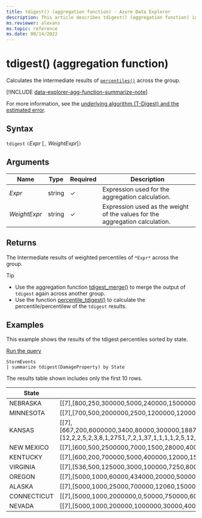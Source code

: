 ```yaml
---
title: tdigest() (aggregation function) - Azure Data Explorer
description: This article describes tdigest() (aggregation function) in Azure Data Explorer.
ms.reviewer: alexans
ms.topic: reference
ms.date: 08/14/2022
---
```

# tdigest() (aggregation function)

Calculates the intermediate results of [`percentiles()`](percentiles-aggfunction.md) across the group.

[!INCLUDE [data-explorer-agg-function-summarize-note](../../includes/data-explorer-agg-function-summarize-note.md)]

For more information, see the [underlying algorithm (T-Digest) and the estimated error](percentiles-aggfunction.md#estimation-error-in-percentiles).

## Syntax

 `tdigest` `(`*Expr* [`,` *WeightExpr*]`)`

## Arguments

| Name | Type | Required | Description |
|--|--|--|--|
| *Expr* | string | &check; | Expression used for the aggregation calculation. |
| *WeightExpr* | string | &check; | Expression used as the weight of the values for the aggregation calculation. |

## Returns

The Intermediate results of weighted percentiles of `*Expr*` across the group.

> [!TIP]
>
>- Use the aggregation function [tdigest_merge()](tdigest-merge-aggfunction.md) to merge the output of `tdigest` again across another group.
>- Use the function [percentile_tdigest()](percentile-tdigestfunction.md) to calculate the percentile/percentilew of the `tdigest` results.

## Examples

This example shows the results of the tdigest percentiles sorted by state.

<a href="https://dataexplorer.azure.com/clusters/kvc6bc487453a064d3c9de.northeurope/databases/NewDatabase1?query=H4sIAAAAAAAAAwsuyS/KdS1LzSsp5uWqUSguzc1NLMqsSlUoSclMTy0u0XBJzE1MTw0oyi9ILSqp1FRIqlQILkksSQUAy2eq1DkAAAA=" target="_blank">Run the query</a>

```kusto
StormEvents
| summarize tdigest(DamageProperty) by State
```

The results table shown includes only the first 10 rows.

| State | tdigest_DamageProperty |
|--|--|
| NEBRASKA | [[7],[800,250,300000,5000,240000,1500000,20000,550000,0,75000,100000,1000,10000,30000,13000,2000000,1000000,650000,125000,35000,7000,2500000,4000000,450000,85000,460000,500000,6000,150000,350000,4000,72500,1200000,180000,400000,25000,50000,2000,45000,8000,120000,200000,40000,1200,15000,55000,3000,250000],[5,1,3,72,1,1,44,1,1351,12,24,17,46,13,6,1,2,1,2,6,8,1,1,1,2,1,4,2,6,1,2,2,1,1,2,26,18,12,2,2,1,7,6,4,28,4,6,6]] |
| MINNESOTA | [[7],[700,500,2000000,2500,1200000,12000000,16000,7000000,0,300000,425000,750,6000,30000,10000,22000000,10000000,9600000,600000,50000,4000,27000000,35000000,4000000,400000,5000000,6000000,3000,750000,2500000,2000,250000,11000000,38000000,3000000,20000,120000,1000,100000,5000,500000,1000000,60000,800,15000,200000,1500,1500000,900000],[1,3,1,3,1,2,1,1,1793,1,1,2,2,2,3,1,1,1,2,2,1,1,1,1,2,1,2,1,1,1,6,1,1,1,3,5,1,5,2,5,2,2,1,2,2,2,2,1,1]] |
| KANSAS | [[7],[667,200,6000000,3400,80000,300000,18875,210000,0,45857,750000,37500000,10000,81150000,15000000,6400000,2570000,225000,59400,25000,5000,400000,7000000,4500000,2500000,6500000,200000,4500,70000,122500,2785,12000000,1900000,18200000,150000,1150000,27000000,2000,30000,2000000,250000000,75000,26000,1500,1500000,1000000,2500,100000,21600000,50000,335000,600000,175000,500000,160000,51000,40000,20000,15000,252500,7520,350000,250000,3400000,1000,338000,16000000,106000,4840000,305000,540000,337500,9800000,45000,12500,700000,4000000,71000,30000000,35000,3700000,22000,56000],[12,2,2,5,2,3,8,1,2751,7,2,1,37,1,1,1,1,2,5,12,33,8,1,1,1,2,10,1,5,2,7,1,4,1,5,1,1,9,11,4,1,5,2,6,4,8,2,23,1,44,2,3,2,3,1,1,1,18,5,2,5,1,7,1,25,1,1,3,1,1,1,2,6,1,1,2,1,1,1,3,1,1,1]] |
| NEW MEXICO | [[7],[600,500,2500000,7000,1500,28000,40000,10000,0,500000,20000,1000,21000,70000,25000,3500000,200000,16500000,50000,100000,15000,4000,5000,2000],[1,3,1,1,1,1,1,7,466,1,7,4,1,1,2,1,1,1,1,2,1,4,10,8]] |
| KENTUCKY | [[7],[600,200,700000,5000,400000,12000,15000,100000,0,60000,80000,1000,9000,20000,10000,50000,30000,300000,120000,25000,7000,3000,500000,11500000,75000,35000,8000,6000,150000,1500000,4000,56000,1911,250000,2500000,18000,45000,2000],[6,2,1,42,1,3,9,8,999,2,1,52,1,21,37,25,7,2,3,14,11,35,1,1,6,10,9,10,4,1,13,1,9,3,1,2,1,37]] |
| VIRGINIA | [[7],[536,500,125000,3000,100000,7250,8000,60000,0,40000,50000,956,6000,11500,7000,25000,15000,98000,70000,12000,4000,2000,120000,1000000,45000,16000,5000,3500,75000,175000,2500,30000,1000,80000,300000,10000,20000,1500],[7,11,1,48,2,2,2,1,1025,2,6,9,2,2,1,5,16,1,3,5,12,122,1,1,1,1,64,2,2,1,1,7,209,3,2,42,19,6]] |
| OREGON | [[7],[5000,1000,60000,434000,20000,50000,100000,500000,0,1500000,20400000,6000,62600000],[8,2,1,1,1,1,3,1,401,1,1,1,1]] |
| ALASKA | [[7],[5000,1000,25000,700000,12060,15000,100000,1600000,0,10000],[5,1,1,1,1,2,1,2,242,1]] |
| CONNECTICUT | [[7],[5000,1000,2000000,0,50000,750000,6000],[1,1,1,142,1,1,1]] |
| NEVADA | [[7],[5000,1000,200000,1000000,30000,40000,297000,5000000,0,10000],[4,2,1,1,1,1,1,1,148,3]] |
